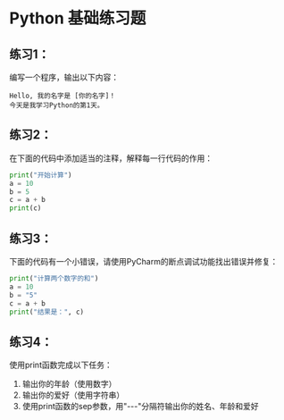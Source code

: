 # Python 基础练习题

## 练习1：
编写一个程序，输出以下内容：
```
Hello, 我的名字是 [你的名字]！
今天是我学习Python的第1天。
```

## 练习2：
在下面的代码中添加适当的注释，解释每一行代码的作用：
```python
print("开始计算")
a = 10
b = 5
c = a + b
print(c)
```

## 练习3：
下面的代码有一个小错误，请使用PyCharm的断点调试功能找出错误并修复：
```python
print("计算两个数字的和")
a = 10
b = "5"
c = a + b
print("结果是：", c)
```

## 练习4：
使用print函数完成以下任务：
1. 输出你的年龄（使用数字）
2. 输出你的爱好（使用字符串）
3. 使用print函数的sep参数，用"---"分隔符输出你的姓名、年龄和爱好
